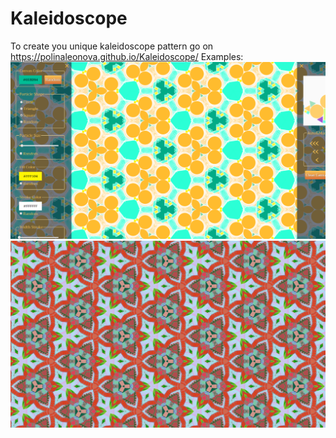# Kaleidoscope
To create you unique kaleidoscope pattern go on https://polinaleonova.github.io/Kaleidoscope/
 Examples:
![Alt text](/demo/kaleidoscope_exam.png?raw=true "Optional Title")
![Alt text](/demo/kaleidoscope_exam2.png?raw=true "Optional Title")
